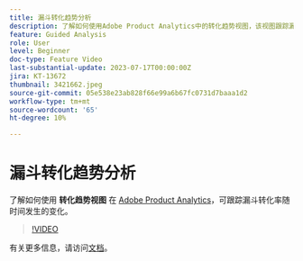 ```yaml
---
title: 漏斗转化趋势分析
description: 了解如何使用Adobe Product Analytics中的转化趋势视图，该视图跟踪漏斗转化率随时间发生的变化。
feature: Guided Analysis
role: User
level: Beginner
doc-type: Feature Video
last-substantial-update: 2023-07-17T00:00:00Z
jira: KT-13672
thumbnail: 3421662.jpeg
source-git-commit: 05e538e23ab828f66e99a6b67fc0731d7baaa1d2
workflow-type: tm+mt
source-wordcount: '65'
ht-degree: 10%

---
```



# 漏斗转化趋势分析

了解如何使用 **转化趋势视图** 在 [Adobe Product Analytics](../../adobe-product-analytics/adobe-product-analytics-overview.md)，可跟踪漏斗转化率随时间发生的变化。

>[!VIDEO](https://video.tv.adobe.com/v/3421662/?learn=on)

有关更多信息，请访问[文档](https://experienceleague.adobe.com/docs/analytics-platform/using/guided-analysis/funnel/conversion-trends.html)。

